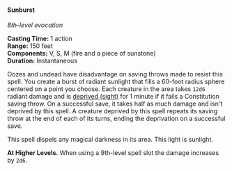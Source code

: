 #### Sunburst
<!-- markdownlint-disable link-image-reference-definitions -->
[_metadata_:spell_name]:- "Sunburst"
[_metadata_:spell_level]:- "8"
[_metadata_:spell_school]:- "evocation"
[_metadata_:ritual]:- "false"
[_metadata_:casting_time_amount]:- "1"
[_metadata_:casting_time_unit]:- "action"
[_metadata_:range]:- "150 feet"
[_metadata_:target]:- "a 60-foot radius sphere"
[_metadata_:components_verbal]:- "true"
[_metadata_:components_somatic]:- "true"
[_metadata_:components_material]:- "true"
[_metadata_:components_material_description]:- "fire and a piece of sunstone"
[_metadata_:duration]:- "Instantaneous"
[_metadata_:concentration]:- "false"
[_metadata_:saving_throw]:- "Constitution"
[_metadata_:saving_throw_success]:- "halves_damage, avoids_effect, ends_effect"
[_metadata_:damage_formula]:- "12d6"
[_metadata_:damage_type]:- "radiant"
[_metadata_:compared_to_wotc_srd_5.1]:- "mechanics_different_wording_different"
[_metadata_:compared_to_a5e_srd]:- "mechanics_same_wording_different"
<!-- markdownlint-disable-next-line no-emphasis-as-heading -->
_8th-level evocation_

**Casting Time:** 1 action \
**Range:** 150 feet \
**Components:** V, S, M (fire and a piece of sunstone) \
**Duration:** Instantaneous

Oozes and undead have disadvantage on saving throws made to resist this spell.
You create a burst of radiant sunlight that fills a 60-foot radius sphere centered on a point you choose.
Each creature in the area takes `12d6` radiant damage and is [deprived (sight)](#Conditions_deprived) for 1 minute if it fails a Constitution saving throw.
On a successful save, it takes half as much damage and isn't deprived by this spell.
A creature deprived by this spell repeats its saving throw at the end of each of its turns, ending the deprivation on a successful save.

This spell dispels any magical darkness in its area.
This light is sunlight.

**At Higher Levels.**
When using a 9th-level spell slot the damage increases by `2d6`.
